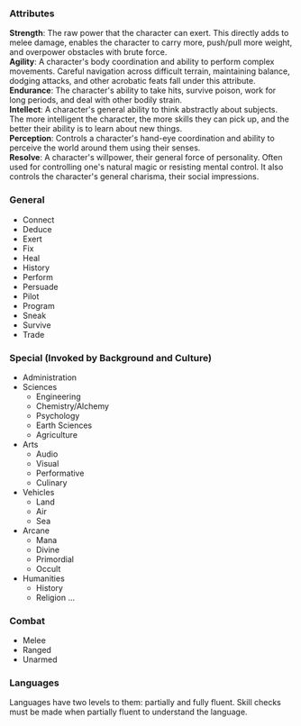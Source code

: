 ### Attributes
**Strength**: The raw power that the character can exert. This directly adds to melee damage, enables the character to carry more, push/pull more weight, and overpower obstacles with brute force.  
**Agility**: A character's body coordination and ability to perform complex movements. Careful navigation across difficult terrain, maintaining balance, dodging attacks, and other acrobatic feats fall under this attribute.  
**Endurance**: The character's ability to take hits, survive poison, work for long periods, and deal with other bodily strain.  
**Intellect**: A character's general ability to think abstractly about subjects. The more intelligent the character, the more skills they can pick up, and the better their ability is to learn about new things.  
**Perception**: Controls a character's hand-eye coordination and ability to perceive the world around them using their senses.  
**Resolve**: A character's willpower, their general force of personality. Often used for controlling one's natural magic or resisting mental control. It also controls the character's general charisma, their social impressions.  
### General
- Connect
- Deduce
- Exert
- Fix
- Heal
- History
- Perform
- Persuade
- Pilot
- Program
- Sneak
- Survive
- Trade
### Special (Invoked by Background and Culture)
- Administration
- Sciences
	- Engineering
	- Chemistry/Alchemy
	- Psychology
	- Earth Sciences
	- Agriculture
- Arts
	- Audio
	- Visual
	- Performative
	- Culinary
- Vehicles
	- Land
	- Air
	- Sea
- Arcane
	- Mana
	- Divine
	- Primordial
	- Occult
- Humanities
	- History
	- Religion
...
### Combat
- Melee
- Ranged
- Unarmed

### Languages
Languages have two levels to them: partially and fully fluent. Skill checks must be made when partially fluent to understand the language.